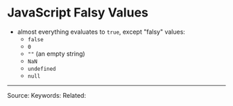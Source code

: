 # JavaScript Falsy Values
- almost everything evaluates to `true`, except "falsy" values: 
	- `false`
	- `0`
	- `""` (an empty string)
	- `NaN`
	- `undefined`
	- `null`

---
Source:
Keywords:
Related: